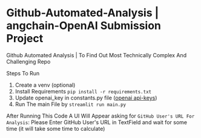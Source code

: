 # Github-Automated-Analysis | angchain-OpenAI Submission Project
Github Automated Analysis | To Find Out Most Technically Complex And Challenging Repo

Steps To Run

1. Create a venv (optional)
2. Install Requirements `pip install -r requirements.txt` 
3. Update openai_key in constants.py file ([openai api-keys](https://platform.openai.com/account/api-keys))
4. Run The main File by `streamlit run main.py`


After Running This Code A UI Will Appear asking for `GitHub User's URL For Analysis`:
Please Enter GitHub User's URL in TextField and wait for some time (it will take some time to calculate)
